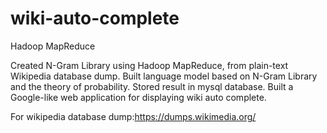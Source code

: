 # wiki-auto-complete
Hadoop MapReduce

Created N-Gram Library using Hadoop MapReduce, from plain-text Wikipedia database dump.
Built language model based on N-Gram Library and the theory of probability.
Stored result in mysql database.
Built a Google-like web application for displaying wiki auto complete.

For wikipedia database dump:https://dumps.wikimedia.org/
